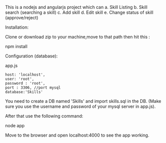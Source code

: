 This is a nodejs and angularjs project which can 
    a. Skill Listing
    b. Skill search (searching a skill)
    c. Add skill
    d. Edit skill
    e. Change status of skill (approve/reject)

Installation:

Clone or download zip to your machine,move to that path then hit this :

npm install

Configuration (database):

app.js

    host: 'localhost',
    user: 'root',
    password : 'root',
    port : 3306, //port mysql
    database:'Skills'	

You need to create a DB named 'Skills' and import skills.sql in the DB.
(Make sure you use the username and password of your mysql server in app.js).

After that use the following command:
 
node app

Move to the browser and open localhost:4000 to see the app working.
